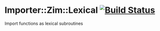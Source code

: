 
# Importer::Zim::Lexical [![Build Status](https://travis-ci.org/aferreira/cpan-Importer-Zim-Lexical.svg?branch=master)](https://travis-ci.org/aferreira/cpan-Importer-Zim-Lexical)
Import functions as lexical subroutines
